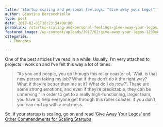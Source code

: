 ```yaml
---
title: 'Startup scaling and personal feelings: “Give away your Legos”'
author: Giustino Borzacchiello
type: post
date: 2017-02-01T18:23:54+00:00
permalink: /startup-scaling-and-personal-feelings-give-away-your-legos/
featured_image: /wp-content/uploads/2017/02/give-away-your-legos-1200x800.jpg
categories:
  - Thoughts

---
```

One of the best articles I&#8217;ve read in a while. Usually, I&#8217;m very attached to projects I work on and I&#8217;ve felt this way a lot of times:

> “As you add people, you go through this roller coaster of, ‘Wait, is that new person taking my job? What if they don’t do it the right way? What if they’re better than me at it? What do I do now?’. These are some strong emotions, and even if they&#8217;re predictable, they can be unnerving.” In order to get to a really high-functioning, larger team, you have to help everyone get through this roller coaster. If you don’t, you can end up with a real mess. 

So, if your startup is scaling, go on and read [‘Give Away Your Legos’ and Other Commandments for Scaling Startups][1]

 [1]: http://firstround.com/review/give-away-your-legos-and-other-commandments-for-scaling-startups/